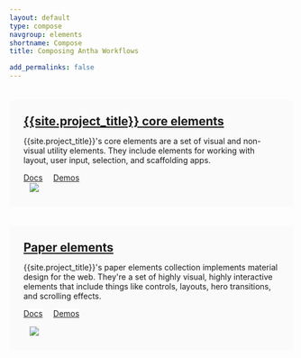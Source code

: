 ```yaml
---
layout: default
type: compose
navgroup: elements
shortname: Compose
title: Composing Antha Workflows

add_permalinks: false
---
```


<style>
.panel {
  margin-top: 2.5em;
  padding: 25px;
  border-radius: 3px;
  background-color: #fafafa;
}
.panel img {
  max-height: 250px;
  border: 1px solid #eee;
  margin-left: 10px;
}
.panel paper-button {
  margin-right: 15px;
  background-color: #fff;
}
.panel h2 {
  margin: 0 !important;
}

@media only screen and (max-width: 850px) {
  .panel img {
    margin: 10px 0 0 0 !important;
  }
  .panel {
    -webkit-flex-direction: column !important;
    flex-direction: column !important;
    margin: 0!important;
    padding: 20px!important;
    margin-top: 2em!important;
  }
}
</style>

<div horizontal layout start class="panel">
  <!-- <paper-shadow z="1"></paper-shadow> -->
  <section flex layout vertical>
    <h2><a href="/docs/elements/core-elements.html#core-ajax">{{site.project_title}} core elements</a></h2>
    <p>{{site.project_title}}'s core elements are a set of visual and non-visual utility elements. They include elements for working with layout, user input, selection, and scaffolding apps.</p>
    <div horizontal layout>
      <a href="/docs/elements/core-elements.html#core-ajax"><paper-button>Docs</paper-button></a>
      <a href="/components/core-elements/demo.html#core-scroll-header-panel"><paper-button>Demos</paper-button></a>
    </div>
  </section>
  <a href="/components/core-elements/demo.html#core-scroll-header-panel" target="_blank">
    <img src="/images/sampler-core.png">
  </a>
</div>

<div horizontal layout center class="panel">
  <!-- <paper-shadow z="1"></paper-shadow> -->
  <section flex>
    <h2><a href="/docs/elements/paper-elements.html#paper-button">Paper elements</a></h2>
    <p>{{site.project_title}}'s paper elements collection implements material design for the web. They're a set of highly visual, highly interactive elements that include things like controls, layouts, hero transitions, and scrolling effects.</p>
    <p>
      <a href="/docs/elements/paper-elements.html#paper-button"><paper-button>Docs</paper-button></a>
      <a href="/components/paper-elements/demo.html#core-toolbar"><paper-button>Demos</paper-button></a>
    </p>
  </section> 
  <a href="/components/paper-elements/demo.html#core-toolbar" target="_blank">
    <img src="/images/sampler-paper.png">
  </a>
</div>
